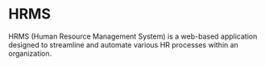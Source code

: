 # HRMS
HRMS (Human Resource Management System) is a web-based application designed to streamline and automate various HR processes within an organization.
